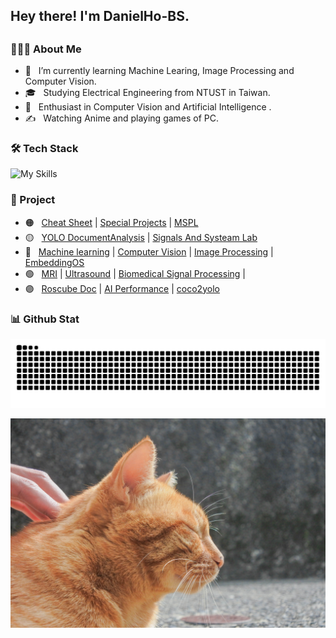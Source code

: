 <h2> Hey there! I'm DanielHo-BS. <h2>

<h3> 👨🏻‍💻 About Me </h3>

- 🔭 &nbsp; I’m currently learning Machine Learing, Image Processing and Computer Vision.
- 🎓 &nbsp; Studying Electrical Engineering from NTUST in Taiwan.
- 🌱 &nbsp; Enthusiast in Computer Vision and Artificial Intelligence .
- ✍️ &nbsp; Watching Anime and playing games of PC. 

<h3> 🛠 Tech Stack </h3>

![My Skills](https://skillicons.dev/icons?i=python,matlab,cpp,linux,mysql,docker,git,vscode,latex,md)

<h3> 🤖 Project </h3>

- 🟠 &nbsp; [Cheat Sheet](https://github.com/DanielHo-BS/cheat-sheet) | [Special Projects](https://github.com/DanielHo-BS/Special-Projects) | [MSPL](https://github.com/DanielHo-BS/MSPL)
- 🟡 &nbsp; [YOLO DocumentAnalysis](https://github.com/DanielHo-BS/YOLO-DocumentAnalysis) | [Signals And Systeam Lab](https://github.com/DanielHo-BS/SignalsAndSysteam)
- 🔵 &nbsp; [Machine learning](https://github.com/DanielHo-BS/MachineLearning) | [Computer Vision](https://github.com/DanielHo-BS/Computer-Vision) | [Image Processing](https://github.com/DanielHo-BS/ImageProcessing) | [EmbeddingOS](https://github.com/DanielHo-BS/EmbeddingOS) 
- 🟢 &nbsp; [MRI](https://github.com/DanielHo-BS/MRI) | [Ultrasound](https://github.com/DanielHo-BS/Ultrasound) |  [Biomedical Signal Processing](https://github.com/DanielHo-BS/BiomedicalSignalProcessing) | 
- 🟣 &nbsp; [Roscube Doc](https://github.com/DanielHo-BS/roscube-doc) | [AI Performance](https://github.com/DanielHo-BS/AI_performance) | [coco2yolo](https://github.com/DanielHo-BS/coco2yolo)

<h3 align="left">📊 Github Stat</h3>

![GitHub Snake Light](https://github.com/DanielHo-BS/DanielHo-BS/blob/output/github-contribution-grid-snake.svg)

<img src="https://github.com/DanielHo-BS/DanielHo-BS/blob/master/cat_bg.jpg">




